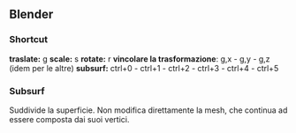 ## Blender

### Shortcut

**traslate:** g
**scale:** s
**rotate:** r
**vincolare la trasformazione**: g,x - g,y - g,z (idem per le altre)
**subsurf:** ctrl+0 - ctrl+1 - ctrl+2 - ctrl+3 - ctrl+4 - ctrl+5

### Subsurf

Suddivide la superficie. Non modifica direttamente la mesh, che continua ad essere composta dai suoi vertici.